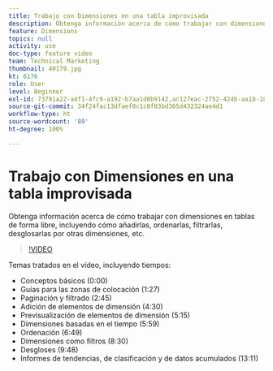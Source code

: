 ```yaml
---
title: Trabajo con Dimensiones en una tabla improvisada
description: Obtenga información acerca de cómo trabajar con dimensiones en tablas de forma libre, incluyendo cómo añadirlas, ordenarlas, filtrarlas, desglosarlas por otras dimensiones, etc.
feature: Dimensions
topics: null
activity: use
doc-type: feature video
team: Technical Marketing
thumbnail: 40179.jpg
kt: 6176
role: User
level: Beginner
exl-id: 73791a22-a4f1-4fc9-a192-b7aa1d8b9142,ac127eac-2752-424b-aa1b-18a9688d42db
source-git-commit: 34f24fac13dfaef0c1c8f03bd365d432324ae4d1
workflow-type: ht
source-wordcount: '89'
ht-degree: 100%

---
```


# Trabajo con Dimensiones en una tabla improvisada

Obtenga información acerca de cómo trabajar con dimensiones en tablas de forma libre, incluyendo cómo añadirlas, ordenarlas, filtrarlas, desglosarlas por otras dimensiones, etc.

>[!VIDEO](https://video.tv.adobe.com/v/40179/?quality=12&learn=on)

Temas tratados en el vídeo, incluyendo tiempos:

* Conceptos básicos (0:00)
* Guías para las zonas de colocación (1:27)
* Paginación y filtrado (2:45)
* Adición de elementos de dimensión (4:30)
* Previsualización de elementos de dimensión (5:15)
* Dimensiones basadas en el tiempo (5:59)
* Ordenación (6:49)
* Dimensiones como filtros (8:30)
* Desgloses (9:48)
* Informes de tendencias, de clasificación y de datos acumulados (13:11)
